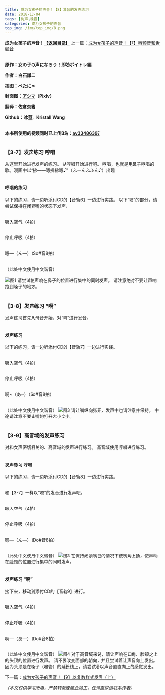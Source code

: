 ```yaml
---
title: 成为女孩子的声音！【8】本音的发声练习
date: 2018-12-04
tags: [伪声,嗓音]
categories: 成为女孩子的声音
top_img: /img/top_img/8.png
---
```

**成为女孩子的声音！[【返回目录】](https://github.com/Kristall-WangShiwei/Transgender-lost-years/blob/master/0005_BookTranslating/weisheng/nv-zi-sheng/)**
上一篇：[成为女孩子的声音！【7】唇颤音和舌颤音](https://github.com/Kristall-WangShiwei/Transgender-lost-years/blob/master/0005_BookTranslating/weisheng/nv-zi-sheng/07.md)<br><br>

**原作：女の子の声になろう！即効ボイトレ編**

**作者：白石謙二**   

**插图：べたにゃ**   

**封面图：[アシマ](https://www.pixiv.net/member.php?id=2642047
)（Pixiv）**

**翻译：佐倉奈緒**   

**Github：冰蓝、Kristall Wang** <br><br>

**本书所使用的视频同时已上传B站：[av33486397](https://www.bilibili.com/video/av33486397)**<br><br>

### 【3-7】发声练习 哼唱
从这里开始进行发声的练习。
从哼唱开始进行吧。
哼唱，也就是用鼻子哼唱的歌。漫画中以“拂——嗯拂拂嗯♪”（ふーんふふん♪）出现<br><br>

#### 哼唱的练习
以下的练习，请一边听添付CD的【音轨6】一边进行实践。
以下“嗯”的部分，请尝试保持在闭紧嘴的状态下发声。<br><br>

吸入空气（4拍）<br><br>

停止呼吸（4拍）<br><br>

嗯—（ん—）（So#音8拍）<br><br>

（此处中文使用中文谐音）<br><br>
![图1](/img/8/1.png)
请尝试使声响在鼻子的位置进行集中的同时发声。
请注意绝对不要让声响跑到嗓子的地方。<br><br>

### 【3-8】发声练习 “啊”
发声练习首先从母音开始，对“啊”进行发音。<br><br>

#### 发声练习
以下的练习，请一边听添付CD的【音轨7】一边进行实践。<br><br>

吸入空气（4拍）<br><br>

停止呼吸（4拍）<br><br>

啊~（あ~）（So#音8拍）<br><br>

（此处中文使用中文谐音）
![图3](/img/8/3.png)
请让嘴纵向张开，发声中也请注意并保持。
中途请注意不要让嘴的打开大小变小。<br><br>

### 【3-9】高音域的发声练习
对和女声密切相关的、高音域的发声进行练习。
高音域使用哼唱进行练习。<br><br>

#### 发声练习 哼唱
以下的练习，请一边听添付CD的【音轨8】一边进行实践。<br><br>

和【3-7】一样以“嗯”的发音进行发声吧。<br><br>

吸入空气（4拍）<br><br>

停止呼吸（4拍）<br><br>

嗯—（ん—）（Do#音8拍）<br><br>

（此处中文使用中文谐音）
![图3](/img/8/3.png)
在保持闭紧嘴巴的情况下使嘴角上扬，使声响在脸颊的位置进行集中的同时发声。<br><br>

#### 发声练习 “啊”
接下来，移动到添付CD的【音轨9】进行。<br><br>

吸入空气（4拍）<br><br>

停止呼吸（4拍）<br><br>

啊—（あ—）（Do#音8拍）<br><br>

（此处中文使用中文谐音）
![图4](/img/8/4.png)
对于高音域来说，请让声响在口角、脸颊之上的头顶的位置进行发声。
请不要改变面部的朝向，并且尝试着让声音向上发出。
因为头顶是在嗓子（喉管）的延长线上，请尝试着以声音直直向上的感觉发出。

下一篇：[成为女孩子的声音！【9】以复数样式发声（上）](https://github.com/Kristall-WangShiwei/Transgender-lost-years/blob/master/0005_BookTranslating/weisheng/nv-zi-sheng/09.md)

*（本文仅供学习所用，严禁转载或商业加工，任何需求请联系译者）*
